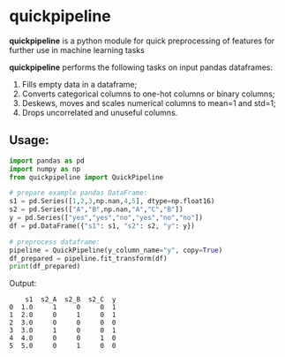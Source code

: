 # quickpipeline
**quickpipeline** is a python module for quick preprocessing of features for further use in machine learning tasks

**quickpipeline** performs the following tasks on input pandas dataframes:
1. Fills empty data in a dataframe;
2. Converts categorical columns to one-hot columns or binary columns;
3. Deskews, moves and scales numerical columns to mean=1 and std=1;
4. Drops uncorrelated and unuseful columns.

## Usage:
```python
import pandas as pd
import numpy as np
from quickpipeline import QuickPipeline

# prepare example pandas DataFrame:
s1 = pd.Series([1,2,3,np.nan,4,5], dtype=np.float16)
s2 = pd.Series(["A","B",np.nan,"A","C","B"])
y = pd.Series(["yes","yes","no","yes","no","no"])
df = pd.DataFrame({"s1": s1, "s2": s2, "y": y})

# preprocess dataframe:
pipeline = QuickPipeline(y_column_name="y", copy=True)
df_prepared = pipeline.fit_transform(df)
print(df_prepared)
```

Output:
```
    s1  s2_A  s2_B  s2_C  y
0  1.0     1     0     0  1
1  2.0     0     1     0  1
2  3.0     0     0     0  0
3  3.0     1     0     0  1
4  4.0     0     0     1  0
5  5.0     0     1     0  0
```
